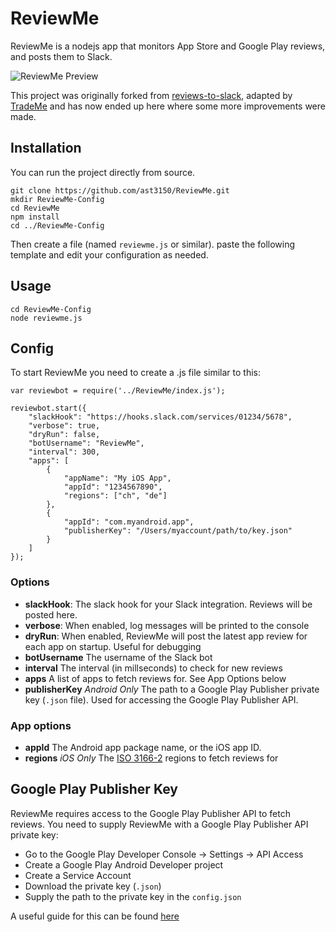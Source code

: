 # ReviewMe

ReviewMe is a nodejs app that monitors App Store and Google Play reviews, and posts them to Slack.

![ReviewMe Preview](images/reviewme-preview.png)

This project was originally forked from [reviews-to-slack](https://www.npmjs.com/package/reviews-to-slack), adapted by [TradeMe](https://github.com/TradeMe/ReviewMe) and has now ended up here where some more improvements were made.


## Installation

You can run the project directly from source. 

```
git clone https://github.com/ast3150/ReviewMe.git
mkdir ReviewMe-Config
cd ReviewMe
npm install
cd ../ReviewMe-Config
```

Then create a file (named `reviewme.js` or similar). paste the following template and edit your configuration as needed.


## Usage

```
cd ReviewMe-Config
node reviewme.js
```

## Config

To start ReviewMe you need to create a .js file similar to this:

```
var reviewbot = require('../ReviewMe/index.js');

reviewbot.start({
    "slackHook": "https://hooks.slack.com/services/01234/5678",
    "verbose": true,
    "dryRun": false,
    "botUsername": "ReviewMe",
    "interval": 300,
    "apps": [
        {
            "appName": "My iOS App",
            "appId": "1234567890",  
            "regions": ["ch", "de"]
        },
        {
            "appId": "com.myandroid.app",
            "publisherKey": "/Users/myaccount/path/to/key.json"
        }
    ]
});

```
### Options
* **slackHook**: The slack hook for your Slack integration. Reviews will be posted here.
* **verbose**: When enabled, log messages will be printed to the console
* **dryRun**: When enabled, ReviewMe will post the latest app review for each app on startup. Useful for debugging
* **botUsername** The username of the Slack bot
* **interval** The interval (in millseconds) to check for new reviews
* **apps** A list of apps to fetch reviews for. See App Options below
* **publisherKey** *Android Only* The path to a Google Play Publisher private key (`.json` file). Used for accessing the Google Play Publisher API.

### App options

* **appId** The Android app package name, or the iOS app ID.
* **regions** *iOS Only* The [ISO 3166-2](https://en.wikipedia.org/wiki/ISO_3166-2#Current_codes) regions to fetch reviews for


## Google Play Publisher Key
ReviewMe requires access to the Google Play Publisher API to fetch reviews. You need to supply ReviewMe with a Google Play Publisher API private key:

* Go to the Google Play Developer Console -> Settings -> API Access
* Create a Google Play Android Developer project
* Create a Service Account
* Download the private key (`.json`)
* Supply the path to the private key in the `config.json`

A useful guide for this can be found [here](http://support.visiolink.com/hc/en-us/articles/211726265-How-to-enable-your-Android-Service-Account-)
 




